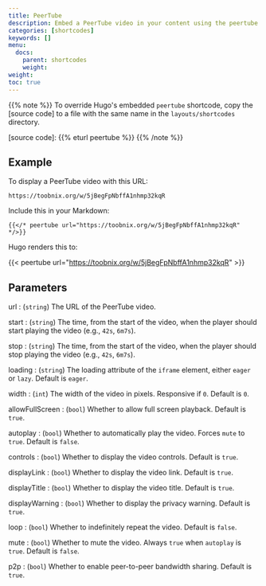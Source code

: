 ```yaml
---
title: PeerTube
description: Embed a PeerTube video in your content using the peertube shortcode.
categories: [shortcodes]
keywords: []
menu:
  docs:
    parent: shortcodes
    weight:
weight:
toc: true
---
```


{{% note %}}
To override Hugo's embedded `peertube` shortcode, copy the [source code] to a file with the same name in the `layouts/shortcodes` directory.

[source code]: {{% eturl peertube %}}
{{% /note %}}

## Example

To display a PeerTube video with this URL:

```text
https://toobnix.org/w/5jBegFpNbffA1nhmp32kqR
```

Include this in your Markdown:

```text
{{</* peertube url="https://toobnix.org/w/5jBegFpNbffA1nhmp32kqR" */>}}
```

Hugo renders this to:

{{< peertube url="https://toobnix.org/w/5jBegFpNbffA1nhmp32kqR" >}}

## Parameters

url
: (`string`) The URL of the PeerTube video.

start
: (`string`) The time, from the start of the video, when the player should start playing the video (e.g., `42s`, `6m7s`).

stop
: (`string`) The time, from the start of the video, when the player should stop playing the video (e.g., `42s`, `6m7s`).

loading
: (`string`) The loading attribute of the `iframe` element, either `eager` or `lazy`. Default is `eager`.

width
: (`int`) The width of the video in pixels. Responsive if `0`. Default is `0`.

allowFullScreen
: (`bool`) Whether to allow full screen playback. Default is `true`.

autoplay
: (`bool`) Whether to automatically play the video. Forces `mute` to `true`. Default is `false`.

controls
: (`bool`) Whether to display the video controls. Default is `true`.

displayLink
: (`bool`) Whether to display the video link. Default is `true`.

displayTitle
: (`bool`) Whether to display the video title. Default is `true`.

displayWarning
: (`bool`) Whether to display the privacy warning. Default is `true`.

loop
: (`bool`) Whether to indefinitely repeat the video. Default is `false`.

mute
: (`bool`) Whether to mute the video. Always `true` when `autoplay` is `true`. Default is `false`.

p2p
: (`bool`) Whether to enable peer-to-peer bandwidth sharing. Default is `true`.
